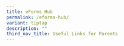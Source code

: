 ```yaml
---
title: eForms Hub
permalink: /eforms-hub/
variant: tiptap
description: ""
third_nav_title: Useful Links for Parents
---
```

